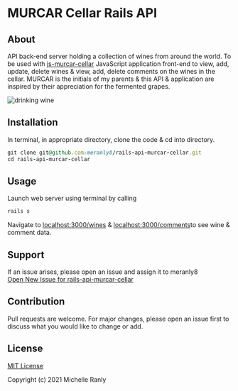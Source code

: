 # MURCAR Cellar Rails API

## About
API back-end server holding a collection of wines from around the world. To be used with [js-murcar-cellar](https://github.com/meranly8/js-murcar-cellar) JavaScript application front-end to view, add, update, delete wines & view, add, delete comments on the wines in the cellar. MURCAR is the initials of my parents & this API & application are inspired by their appreciation for the fermented grapes. 

![drinking wine][logo]

[logo]: https://i.imgur.com/ECFmVfHh.png "Drinking wine"

## Installation
In terminal, in appropriate directory, clone the code & cd into  directory.
```ruby
git clone git@github.com:meranly8/rails-api-murcar-cellar.git
cd rails-api-murcar-cellar
```

## Usage
Launch web server using terminal by calling
```ruby
rails s
```
 Navigate to [localhost:3000/wines](http://localhost:3000/wines) & [localhost:3000/comments](http://localhost:3000/comments)to see wine & comment data.

## Support
If an issue arises, please open an issue and assign it to meranly8\
[Open New Issue for rails-api-murcar-cellar](https://github.com/meranly8/rails-api-murcar-cellar/issues/new)

## Contribution
Pull requests are welcome. For major changes, please open an issue first to discuss what you would like to change or add.

## License
[MIT License](https://choosealicense.com/licenses/mit/)

Copyright (c) 2021 Michelle Ranly